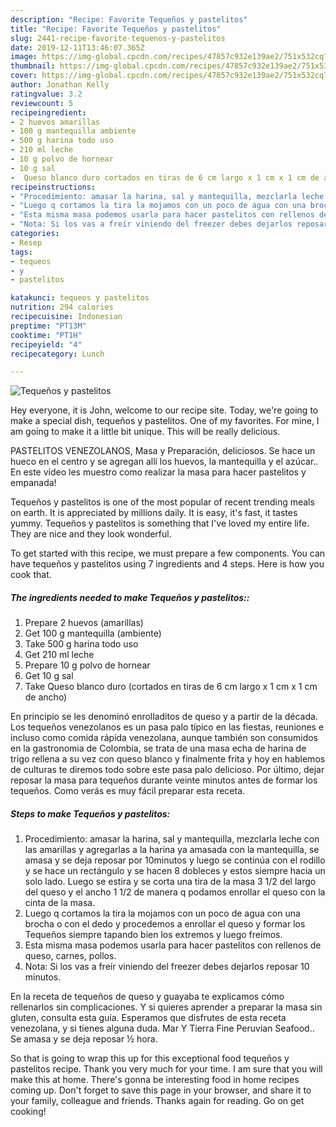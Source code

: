 ```yaml
---
description: "Recipe: Favorite Tequeños y pastelitos"
title: "Recipe: Favorite Tequeños y pastelitos"
slug: 2441-recipe-favorite-tequenos-y-pastelitos
date: 2019-12-11T13:46:07.365Z
image: https://img-global.cpcdn.com/recipes/47857c932e139ae2/751x532cq70/tequenos-y-pastelitos-recipe-main-photo.jpg
thumbnail: https://img-global.cpcdn.com/recipes/47857c932e139ae2/751x532cq70/tequenos-y-pastelitos-recipe-main-photo.jpg
cover: https://img-global.cpcdn.com/recipes/47857c932e139ae2/751x532cq70/tequenos-y-pastelitos-recipe-main-photo.jpg
author: Jonathan Kelly
ratingvalue: 3.2
reviewcount: 5
recipeingredient:
- 2 huevos amarillas
- 100 g mantequilla ambiente
- 500 g harina todo uso
- 210 ml leche
- 10 g polvo de hornear
- 10 g sal
-  Queso blanco duro cortados en tiras de 6 cm largo x 1 cm x 1 cm de ancho
recipeinstructions:
- "Procedimiento: amasar la harina, sal y mantequilla, mezclarla leche con las amarillas y agregarlas a la harina ya amasada con la mantequilla, se amasa y se deja reposar por 10minutos y luego se continúa con el rodillo y se hace un rectángulo y se hacen 8 dobleces y estos siempre hacia un solo lado. Luego se estira y se corta una tira de la masa 3 1/2 del largo del queso y el ancho 1 1/2 de manera q podamos enrollar el queso con la cinta de la masa."
- "Luego q cortamos la tira la mojamos con un poco de agua con una brocha o con el dedo y procedemos a enrollar el queso y formar los Tequeños siempre tapando bien los extremos y luego freímos."
- "Esta misma masa podemos usarla para hacer pastelitos con rellenos de queso, carnes, pollos."
- "Nota: Si los vas a freír viniendo del freezer debes dejarlos reposar 10 minutos."
categories:
- Resep
tags:
- tequeos
- y
- pastelitos

katakunci: tequeos y pastelitos
nutrition: 294 calories
recipecuisine: Indonesian
preptime: "PT13M"
cooktime: "PT1H"
recipeyield: "4"
recipecategory: Lunch

---
```



![Tequeños y pastelitos](https://img-global.cpcdn.com/recipes/47857c932e139ae2/751x532cq70/tequenos-y-pastelitos-recipe-main-photo.jpg)

Hey everyone, it is John, welcome to our recipe site. Today, we're going to make a special dish, tequeños y pastelitos. One of my favorites. For mine, I am going to make it a little bit unique. This will be really delicious.

PASTELITOS VENEZOLANOS, Masa y Preparación, deliciosos. Se hace un hueco en el centro y se agregan allí los huevos, la mantequilla y el azúcar.. En este vídeo les muestro como realizar la masa para hacer pastelitos y empanada!

Tequeños y pastelitos is one of the most popular of recent trending meals on earth. It is appreciated by millions daily. It is easy, it's fast, it tastes yummy. Tequeños y pastelitos is something that I've loved my entire life. They are nice and they look wonderful.


To get started with this recipe, we must prepare a few components. You can have tequeños y pastelitos using 7 ingredients and 4 steps. Here is how you cook that.

##### The ingredients needed to make Tequeños y pastelitos::

1. Prepare 2 huevos (amarillas)
1. Get 100 g mantequilla (ambiente)
1. Take 500 g harina todo uso
1. Get 210 ml leche
1. Prepare 10 g polvo de hornear
1. Get 10 g sal
1. Take  Queso blanco duro (cortados en tiras de 6 cm largo x 1 cm x 1 cm de ancho)


En principio se les denominó enrolladitos de queso y a partir de la década. Los tequeños venezolanos es un pasa palo típico en las fiestas, reuniones e incluso como comida rápida venezolana, aunque también son consumidos en la gastronomia de Colombia, se trata de una masa echa de harina de trigo rellena a su vez con queso blanco y finalmente frita y hoy en hablemos de culturas te diremos todo sobre este pasa palo delicioso. Por último, dejar reposar la masa para tequeños durante veinte minutos antes de formar los tequeños. Como verás es muy fácil preparar esta receta. 

##### Steps to make Tequeños y pastelitos:

1. Procedimiento: amasar la harina, sal y mantequilla, mezclarla leche con las amarillas y agregarlas a la harina ya amasada con la mantequilla, se amasa y se deja reposar por 10minutos y luego se continúa con el rodillo y se hace un rectángulo y se hacen 8 dobleces y estos siempre hacia un solo lado. Luego se estira y se corta una tira de la masa 3 1/2 del largo del queso y el ancho 1 1/2 de manera q podamos enrollar el queso con la cinta de la masa.
1. Luego q cortamos la tira la mojamos con un poco de agua con una brocha o con el dedo y procedemos a enrollar el queso y formar los Tequeños siempre tapando bien los extremos y luego freímos.
1. Esta misma masa podemos usarla para hacer pastelitos con rellenos de queso, carnes, pollos.
1. Nota: Si los vas a freír viniendo del freezer debes dejarlos reposar 10 minutos.


En la receta de tequeños de queso y guayaba te explicamos cómo rellenarlos sin complicaciones. Y si quieres aprender a preparar la masa sin gluten, consulta esta guía. Esperamos que disfrutes de esta receta venezolana, y si tienes alguna duda. Mar Y Tierra Fine Peruvian Seafood.. Se amasa y se deja reposar ½ hora. 

So that is going to wrap this up for this exceptional food tequeños y pastelitos recipe. Thank you very much for your time. I am sure that you will make this at home. There's gonna be interesting food in home recipes coming up. Don't forget to save this page in your browser, and share it to your family, colleague and friends. Thanks again for reading. Go on get cooking!
